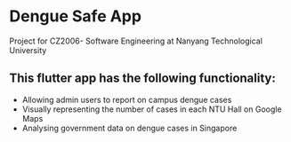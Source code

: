 # Dengue Safe App

Project for CZ2006- Software Engineering at Nanyang Technological University

## This flutter app has the following functionality:
- Allowing admin users to report on campus dengue cases
- Visually representing the number of cases in each NTU Hall on Google Maps
- Analysing government data on dengue cases in Singapore
